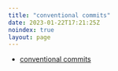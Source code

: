 ```yaml
---
title: "conventional commits"
date: 2023-01-22T17:21:25Z
noindex: true
layout: page
---
```

* [conventional commits](https://www.conventionalcommits.org/en/v1.0.0/)